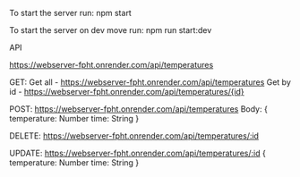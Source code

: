 To start the server run: npm start







To start the server on dev move run: npm run start:dev


API

https://webserver-fpht.onrender.com/api/temperatures

GET:
Get all - https://webserver-fpht.onrender.com/api/temperatures
Get by id - https://webserver-fpht.onrender.com/api/temperatures/{id}

POST:
https://webserver-fpht.onrender.com/api/temperatures
Body:
{
  temperature: Number
  time: String
}

DELETE:
https://webserver-fpht.onrender.com/api/temperatures/:id

UPDATE:
https://webserver-fpht.onrender.com/api/temperatures/:id
{
  temperature: Number
  time: String
}
